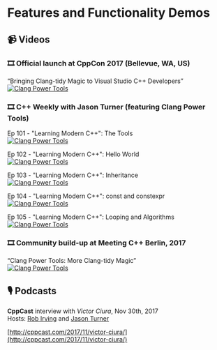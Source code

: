 # Features and Functionality Demos

## 📹 Videos

### 🎞️ Official launch at CppCon 2017 (Bellevue, WA, US)

“Bringing Clang-tidy Magic to Visual Studio C++ Developers”  
[![Clang Power Tools](https://img.youtube.com/vi/Wl-9ozmxXbo/0.jpg)](https://www.youtube.com/watch?v=Wl-9ozmxXbo)

### 🎞️ C++ Weekly with Jason Turner (featuring Clang Power Tools)

Ep 101 - "Learning Modern C++": The Tools  
[![Clang Power Tools](https://img.youtube.com/vi/zMrP8heIz3g/0.jpg)](https://www.youtube.com/watch?v=zMrP8heIz3g)

Ep 102 - "Learning Modern C++": Hello World  
[![Clang Power Tools](https://img.youtube.com/vi/juJaaCf_yKc/0.jpg)](https://www.youtube.com/watch?v=juJaaCf_yKc)

Ep 103 - "Learning Modern C++": Inheritance  
[![Clang Power Tools](https://img.youtube.com/vi/43qyUASBeUc/0.jpg)](https://www.youtube.com/watch?v=43qyUASBeUc)

Ep 104 - "Learning Modern C++": const and constexpr  
[![Clang Power Tools](https://img.youtube.com/vi/UYEyHlynkPc/0.jpg)](https://www.youtube.com/watch?v=UYEyHlynkPc)

Ep 105 - "Learning Modern C++": Looping and Algorithms  
[![Clang Power Tools](https://img.youtube.com/vi/A0-x-Djey-Q/0.jpg)](https://www.youtube.com/watch?v=A0-x-Djey-Q)


### 🎞️ Community build-up at Meeting C++ Berlin, 2017

“Clang Power Tools: More Clang-tidy Magic”  
[![Clang Power Tools](https://img.youtube.com/vi/BAkdRY9l5pI/0.jpg)](https://www.youtube.com/watch?v=BAkdRY9l5pI)


## 🎙️ Podcasts

**CppCast** interview with _Victor Ciura_, Nov 30th, 2017  
Hosts: [Rob Irving](http://twitter.com/robwirving) and [Jason Turner](http://twitter.com/lefticus)

[http://cppcast.com/2017/11/victor-ciura/](http://cppcast.com/2017/11/victor-ciura/)
